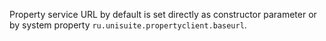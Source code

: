 Property service URL by default is set directly as constructor parameter or by system property
`ru.unisuite.propertyclient.baseurl`.